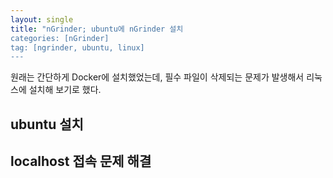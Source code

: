 ```yaml
---
layout: single
title: "nGrinder; ubuntu에 nGrinder 설치
categories: [nGrinder]
tag: [ngrinder, ubuntu, linux]
---
```


원래는 간단하게 Docker에 설치했었는데, 필수 파일이 삭제되는 문제가 발생해서 리눅스에 설치해 보기로 했다.

## ubuntu 설치

## localhost 접속 문제 해결